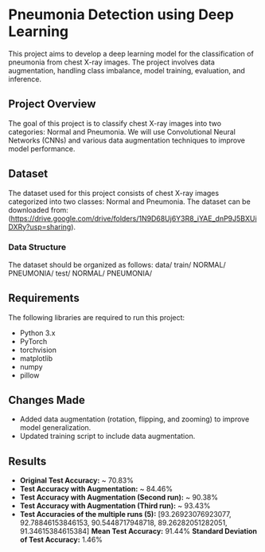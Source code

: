 # Pneumonia Detection using Deep Learning

This project aims to develop a deep learning model for the classification of pneumonia from chest X-ray images. The project involves data augmentation, handling class imbalance, model training, evaluation, and inference.

## Project Overview

The goal of this project is to classify chest X-ray images into two categories: Normal and Pneumonia. We will use Convolutional Neural Networks (CNNs) and various data augmentation techniques to improve model performance.

## Dataset

The dataset used for this project consists of chest X-ray images categorized into two classes: Normal and Pneumonia. The dataset can be downloaded from:(https://drive.google.com/drive/folders/1N9D68Uj6Y3R8_iYAE_dnP9J5BXUiDXRy?usp=sharing).

### Data Structure

The dataset should be organized as follows:
data/
train/
NORMAL/
PNEUMONIA/
test/
NORMAL/
PNEUMONIA/

## Requirements

The following libraries are required to run this project:

- Python 3.x
- PyTorch
- torchvision
- matplotlib
- numpy
- pillow

## Changes Made
- Added data augmentation (rotation, flipping, and zooming) to improve model generalization.
- Updated training script to include data augmentation.

## Results
- **Original Test Accuracy:** ~ 70.83%
- **Test Accuracy with Augmentation:** ~ 84.46%
- **Test Accuracy with Augmentation (Second run):** ~ 90.38%
- **Test Accuracy with Augmentation (Third run):** ~ 93.43%
- **Test Accuracies of the multiple runs (5):** [93.26923076923077, 92.78846153846153, 90.5448717948718, 89.26282051282051, 91.34615384615384]
**Mean Test Accuracy:** 91.44%
**Standard Deviation of Test Accuracy:** 1.46%


